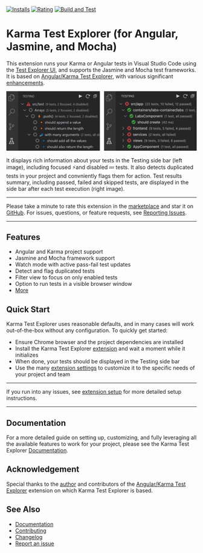 
[![Installs](https://vsmarketplacebadge.apphb.com/installs-short/lucono.karma-test-explorer.svg)](https://marketplace.visualstudio.com/items?itemName=lucono.karma-test-explorer)
[![Rating](https://vsmarketplacebadge.apphb.com/rating-short/lucono.karma-test-explorer.svg)](https://marketplace.visualstudio.com/items?itemName=lucono.karma-test-explorer)
[![Build and Test](https://github.com/lucono/karma-test-explorer/actions/workflows/node.js.yml/badge.svg)](https://github.com/lucono/karma-test-explorer/actions/workflows/node.js.yml)

# Karma Test Explorer (for Angular, Jasmine, and Mocha)

This extension runs your Karma or Angular tests in Visual Studio Code using the [Test Explorer UI](https://marketplace.visualstudio.com/items?itemName=hbenl.vscode-test-explorer), and supports the Jasmine and Mocha test frameworks. It is based on [Angular/Karma Test Explorer](https://github.com/Raagh/angular-karma_test-explorer), with various significant [enhancements](./docs/documentation.md#why-this-extension).

![Karma Test Explorer screenshot](docs/img/sidebar.png)

It displays rich information about your tests in the Testing side bar (left image), including focused ⚡and disabled 💤 tests. It also detects duplicated tests in your project and convniently flags them for action. Test results summary, including passed, failed and skipped tests, are displayed in the side bar after each test execution (right image).

---
Please take a minute to rate this extension in the [marketplace](https://marketplace.visualstudio.com/items?itemName=lucono.karma-test-explorer) and star it on [GitHub](https://github.com/lucono/karma-test-explorer/stargazers). For issues, questions, or feature requests, see [Reporting Issues](./docs/documentation.md#reporting-issues).

---

## Features

- Angular and Karma project support
- Jasmine and Mocha framework support
- Watch mode with active pass-fail test updates
- Detect and flag duplicated tests
- Filter view to focus on only enabled tests
- Option to run tests in a visible browser window
- [More](./docs/documentation.md#features)

## Quick Start

Karma Test Explorer uses reasonable defaults, and in many cases will work out-of-the-box without any configuration. To quickly get started:

- Ensure Chrome browser and the project dependencies are installed
- Install the Karma Test Explorer [extension](https://marketplace.visualstudio.com/items?itemName=lucono.karma-test-explorer) and wait a moment while it initializes
- When done, your tests should be displayed in the Testing side bar
- Use the many [extension settings](./docs/documentation.md#extension-settings) to customize it to the specific needs of your project and team

---
If you run into any issues, see [extension setup](./docs/documentation.md#extension-setup) for more detailed setup instructions.

---

## Documentation

For a more detailed guide on setting up, customizing, and fully leveraging all the available features to work for your project, please see the Karma Test Explorer [Documentation](./docs/documentation.md#documentation---karma-test-explorer).
## Acknowledgement

Special thanks to the [author](https://github.com/Raagh) and contributors of the [Angular/Karma Test Explorer](https://github.com/Raagh/angular-karma_test-explorer) extension on which Karma Test Explorer is based.

## See Also

- [Documentation](./docs/documentation.md#documentation---karma-test-explorer)
- [Contributing](./CONTRIBUTING.md#contributing---karma-test-explorer)
- [Changelog](./CHANGELOG.md#changelog)
- [Report an issue](./docs/documentation.md#reporting-issues)
